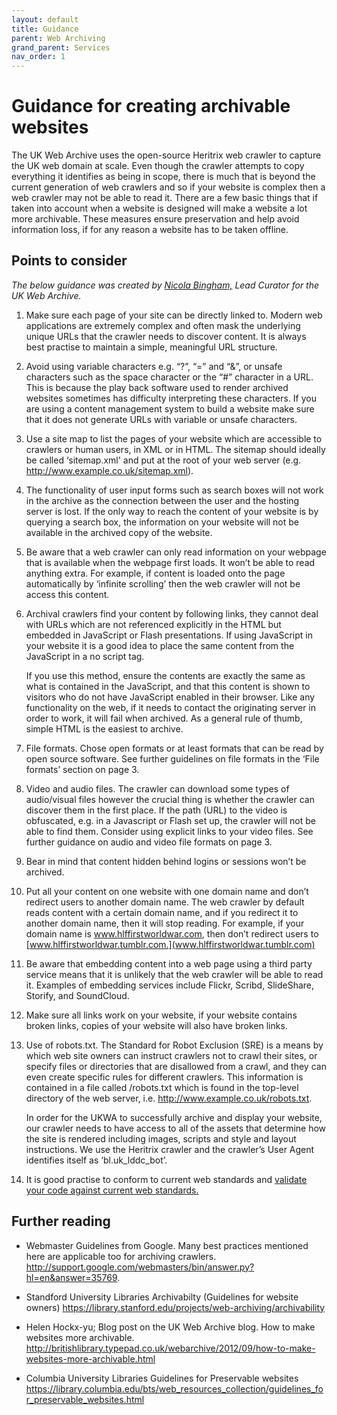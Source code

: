 ```yaml
---
layout: default
title: Guidance
parent: Web Archiving
grand_parent: Services
nav_order: 1
---
```

# Guidance for creating archivable websites

The UK Web Archive uses the open-source Heritrix web crawler to capture the UK web domain at scale. Even though the crawler attempts to copy everything it identifies as being in scope, there is much that is beyond the current generation of web crawlers and so if your website is complex then a web crawler may not be able to read it. There are a few basic things that if taken into account when a website is designed will make a website a lot more archivable. These measures ensure preservation and help avoid information loss, if for any reason a website has to be taken offline.

## Points to consider

*The below guidance was created by [Nicola Bingham,](https://www.bl.uk/people/experts/nicola-bingham) Lead Curator for the UK Web Archive.*

1. Make sure each page of your site can be directly linked to. Modern web applications are extremely complex and often mask the underlying unique URLs that the crawler needs to discover content. It is always best practise to maintain a simple, meaningful URL structure.

2. Avoid using variable characters e.g. “?”, “=” and “&”, or unsafe characters such as the space character or the “#” character in a URL. This is because the play back software used to render archived websites sometimes has difficulty interpreting these characters. If you are using a content management system to build a website make sure that it does not generate URLs with variable or unsafe characters.

3. Use a site map to list the pages of your website which are accessible to crawlers or human users, in XML or in HTML. The sitemap should ideally be called ‘sitemap.xml' and put at the root of your web server (e.g. http://www.example.co.uk/sitemap.xml).

4. The functionality of user input forms such as search boxes will not work in the archive as the connection between the user and the hosting server is lost. If the only way to reach the content of your website is by querying a search box, the information on your website will not be available in the archived copy of the website.

5. Be aware that a web crawler can only read information on your webpage that is available when the webpage first loads. It won’t be able to read anything extra. For example, if content is loaded onto the page automatically by ‘infinite scrolling’ then the web crawler will not be access this content.

6. Archival crawlers find your content by following links, they cannot deal with URLs which are not referenced explicitly in the HTML but embedded in JavaScript or Flash presentations. If using JavaScript in your website it is a good idea to place the same content from the JavaScript in a no script tag. 

    If you use this method, ensure the contents are exactly the same as what is contained in the JavaScript, and that this content is shown to visitors who do not have JavaScript enabled in their browser. Like any functionality on the web, if it needs to contact the originating server in order to work, it will fail when archived. As a general rule of thumb, simple HTML is the easiest to archive.

7. File formats. Chose open formats or at least formats that can be read by open source software. See further guidelines on file formats in the ‘File formats’ section on page 3.

8. Video and audio files. The crawler can download some types of audio/visual files however the crucial thing is whether the crawler can discover them in the first place. If the path (URL) to the video is obfuscated, e.g. in a Javascript or Flash set up, the crawler will not be able to find them. Consider using explicit links to your video files. See further guidance on audio and video file formats on page 3.

9. Bear in mind that content hidden behind logins or sessions won’t be archived.

10. Put all your content on one website with one domain name and don’t redirect users to another
domain name. The web crawler by default reads content with a certain domain name, and if you redirect it to another domain name, then it will stop reading. For example, if your domain name is www.hlffirstworldwar.com, then don’t redirect users to [www.hlffirstworldwar.tumblr.com.](www.hlffirstworldwar.tumblr.com)

11. Be aware that embedding content into a web page using a third party service means that it is unlikely that the web crawler will be able to read it. Examples of embedding services include Flickr, Scribd, SlideShare, Storify, and SoundCloud.

12. Make sure all links work on your website, if your website contains broken links, copies of your website will also have broken links.

13. Use of robots.txt. The Standard for Robot Exclusion (SRE) is a means by which web site owners can instruct crawlers not to crawl their sites, or specify files or directories that are disallowed from a crawl, and they can even create specific rules for different crawlers. This information is contained in a file called /robots.txt which is found in the top-level directory of the web server, i.e. http://www.example.co.uk/robots.txt. 

    In order for the UKWA to successfully archive and display your website, our crawler needs to have access to all of the assets that determine how the site is rendered including images, scripts and style and layout instructions. We use the Heritrix crawler and the crawler’s User Agent identifies itself as ‘bl.uk_lddc_bot’.

14. It is good practise to conform to current web standards and [validate your code  against current web standards.](http://validator.w3.org/)

## Further reading 

* Webmaster Guidelines from Google. Many best practices mentioned here are applicable too for archiving crawlers.
http://support.google.com/webmasters/bin/answer.py?hl=en&answer=35769.

* Standford University Libraries Archivabilty (Guidelines for website owners)
https://library.stanford.edu/projects/web-archiving/archivability

* Helen Hockx-yu; Blog post on the UK Web Archive blog. How to make websites more archivable.
http://britishlibrary.typepad.co.uk/webarchive/2012/09/how-to-make-websites-more-archivable.html

* Columbia University Libraries Guidelines for Preservable websites
https://library.columbia.edu/bts/web_resources_collection/guidelines_for_preservable_websites.html